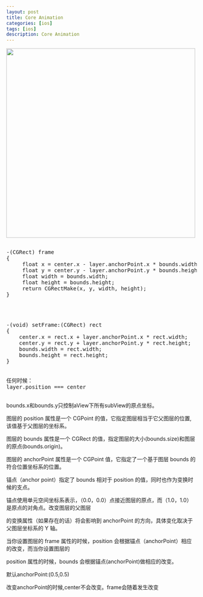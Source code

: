 ```yaml
---
layout: post
title: Core Animation
categories: [ios]
tags: [ios]
description: Core Animation
---
```



 <img src="{{ site.BASE_PATH }}/assets/ico/geometry.png" height="500"  class="img-rounded author-image" />

<pre class="prettyPrint">
	
-(CGRect) frame  
{  
     float x = center.x - layer.anchorPoint.x * bounds.width;   
     float y = center.y - layer.anchorPoint.y * bounds.height;  
     float width = bounds.width;
     float height = bounds.height;  
     return CGRectMake(x, y, width, height);
}




-(void) setFrame:(CGRect) rect
{
    center.x = rect.x + layer.anchorPoint.x * rect.width;
    center.y = rect.y + layer.anchorPoint.y * rect.height;
    bounds.width = rect.width;
    bounds.height = rect.height;
}


任何时候：
layer.position === center

</pre>

bounds.x和bounds.y只控制aView下所有subView的原点坐标。

图层的 position 属性是一个 CGPoint 的值，它指定图层相当于它父图层的位置,该值基于父图层的坐标系。

图层的 bounds 属性是一个 CGRect 的值，指定图层的大小(bounds.size)和图层的原点(bounds.origin)。

图层的 anchorPoint 属性是一个 CGPoint 值，它指定了一个基于图层 bounds 的符合位置坐标系的位置。

锚点（anchor point）指定了 bounds 相对于 position 的值，同时也作为变换时候的支点。

锚点使用单元空间坐标系表示，（0.0，0.0）点接近图层的原点，而（1.0，1.0）是原点的对角点。改变图层的父图层

的变换属性（如果存在的话）将会影响到 anchorPoint 的方向，具体变化取决于父图层坐标系的 Y 轴。

当你设置图层的 frame 属性的时候，position 会根据锚点（anchorPoint）相应的改变，而当你设置图层的

position 属性的时候，bounds 会根据锚点(anchorPoint)做相应的改变。

默认anchorPoint:(0.5,0.5)

改变anchorPoint的时候,center不会改变。frame会随着发生改变









